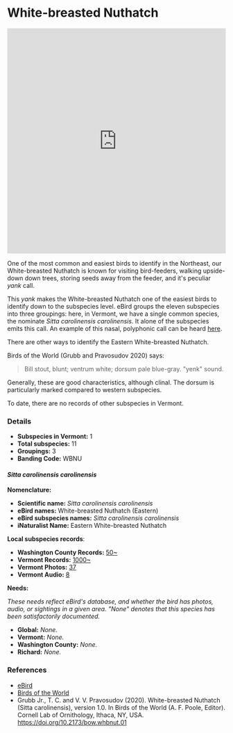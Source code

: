 # White-breasted Nuthatch

<iframe width="640" height="518" src="https://macaulaylibrary.org/asset/143443821/embed/640" frameborder="0" allowfullscreen style="width:640px;max-width:100%;"></iframe>

One of the most common and easiest birds to identify in the Northeast, our White-breasted Nuthatch is known for visiting bird-feeders, walking upside-down down trees, storing seeds away from the feeder, and it's peculiar _yank_ call.

This _yank_ makes the White-breasted Nuthatch one of the easiest birds to identify down to the subspecies level. eBird groups the eleven subspecies into three groupings: here, in Vermont, we have a single common species, the nominate _Sitta carolinensis carolinensis_. It alone of the subspecies emits this call. An example of this nasal, polyphonic call can be heard [here](https://macaulaylibrary.org/audio/107225).

There are other ways to identify the Eastern White-breasted Nuthatch.

Birds of the World (Grubb and Pravosudov 2020) says:

> Bill stout, blunt; ventrum white; dorsum pale blue-gray. "yenk" sound.

Generally, these are good characteristics, although clinal. The dorsum is particularly marked compared to western subspecies.

To date, there are no records of other subspecies in Vermont.

### Details

- **Subspecies in Vermont:** 1  
- **Total subspecies:** 11  
- **Groupings:** 3  
- **Banding Code:** WBNU

#### _Sitta carolinensis carolinensis_

**Nomenclature:**
- **Scientific name:** _Sitta carolinensis carolinensis_
- **eBird names:** White-breasted Nuthatch (Eastern)  
- **eBird subspecies names:** _Sitta carolinensis carolinensis_  
- **iNaturalist Name:** Eastern White-breasted Nuthatch  

**Local subspecies records**:
- **Washington County Records:** [50~](https://ebird.org/map/whbnut2?neg=true&env.minX=&env.minY=&env.maxX=&env.maxY=&zh=false&gp=false&ev=Z&mr=1-12&bmo=1&emo=12&yr=all&byr=1900&eyr=2020)  
- **Vermont Records:** [1000~](https://ebird.org/map/whbnut2?neg=true&env.minX=&env.minY=&env.maxX=&env.maxY=&zh=false&gp=false&ev=Z&mr=1-12&bmo=1&emo=12&yr=all&byr=1900&eyr=2020)
- **Vermont Photos:** [37](https://ebird.org/media/catalog?taxonCode=whbnut2&mediaType=p&sort=rating_rank_desc&region=Vermont,%20United%20States%20(US)&regionCode=US-VT&q=White-breasted%20Nuthatch%20(Eastern)%20-%20Sitta%20carolinensis%20carolinensis)
- **Vermont Audio:** [8](https://ebird.org/media/catalog?taxonCode=whbnut2&mediaType=a&sort=rating_rank_desc&region=Vermont,%20United%20States%20(US)&regionCode=US-VT&q=White-breasted%20Nuthatch%20(Eastern)%20-%20Sitta%20carolinensis%20carolinensis)

**Needs:**

_These needs reflect eBird's database, and whether the bird has photos, audio, or sightings in a given area. "None" denotes that this species has been satisfactorily documented._

- **Global:** _None._
- **Vermont:** _None._
- **Washington County:** _None._
- **Richard:** _None._

### References

- [eBird](https://ebird.org/species/amerob)
- [Birds of the World](https://birdsoftheworld.org/bow/species/amerob/cur/systematics)
- Grubb Jr., T. C. and V. V. Pravosudov (2020). White-breasted Nuthatch (Sitta carolinensis), version 1.0. In Birds of the World (A. F. Poole, Editor). Cornell Lab of Ornithology, Ithaca, NY, USA. https://doi.org/10.2173/bow.whbnut.01
